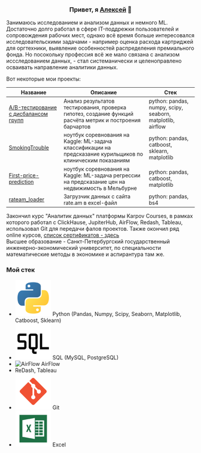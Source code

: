 <h3 align="center">Привет, я <a href="https://t.me/AlexeyPitev" target="_blank">Алексей</a> 👋</h3>


Занимаюсь исследованием и анализом данных и немного ML. Достаточно долго работал в сфере IT-поддрежки пользователей и сопровождения рабочих мест, однако всё время больше интересовался исследовательскими задачами - например оценка расхода картриджей для оргтехники, выявление особенностей распределения премиального фонда. Но посокольку профессия всё же мало связана с анализом иссследованием данных, - стал системанически и целеноправлено осваивать направление аналитики данных.

Вот некоторые мои проекты:

| Название | Описание | Стек |
|----------------------------|----------------------------------------------------------------------------------------------------|--------------------------------------|
|[A/B-тестирование с дисбалансом групп](https://github.com/AlekseyPitev/AB-Test-w-group-imbalance)|Анализ результатов тестирования, проверка гипотез, создание функций расчёта метрик и построения барчартов|python: pandas, numpy, scipy, seaborn, matplotlib, airflow|
| [SmokingTrouble](https://github.com/AlekseyPitev/SmokingTrouble) | ноутбук соревнования на Kaggle: ML-задача классификации на предсказание курильщиков по клиническим показаниям |python: pandas, catboost, sklearn, matplotlib | 
| [First-price-prediction](https://github.com/AlekseyPitev/SmokingTrouble) | ноутбук соревнования на Kaggle: ML-задача регрессии на предсказание цен на недвижимость в Мельбурне| python: pandas, catboost, matplotlib |
| [rateam_loader](https://github.com/AlekseyPitev/rateam_loader) | Загрузчик данных с сайта rate.am в excel-файл | python: pandas, bs4 |

Закончил курс "Аналитик данных" платформы Karpov Courses, в рамках которого работал с ClickHause, JupiterHub, AirFlow, Redash, Tableau, использовал Git для передачи фалов проектов. Также окончил ряд online курсов, [список сертификатов - здесь](https://github.com/AlekseyPitev/Certificates)  
Высшее образование - Санкт-Петербургский государственный инженерно-экономический университет, по специальности математические методы в экономике и аспирантура там же.

### Мой стек
- ![Python](python_icon.png) Python (Pandas, Numpy, Scipy, Seaborn, Matplotlib, Catboost, Sklearn)
- ![SQL](sql_icon.png) SQL (MySQL, PostgreSQL)
- ![AirFlow]() AirFlow
- ReDash, Tableau
- ![Git](git_icon.png) Git
- ![Excel](excel_icon.png) Excel

<!--
**AlekseyPitev/AlekseyPitev** is a ✨ _special_ ✨ repository because its `README.md` (this file) appears on your GitHub profile.

Here are some ideas to get you started:

- 🔭 I’m currently working on ...
- 🌱 I’m currently learning ...
- 👯 I’m looking to collaborate on ...
- 🤔 I’m looking for help with ...
- 💬 Ask me about ...
- 📫 How to reach me: ...
- 😄 Pronouns: ...
- ⚡ Fun fact: ...
-->
